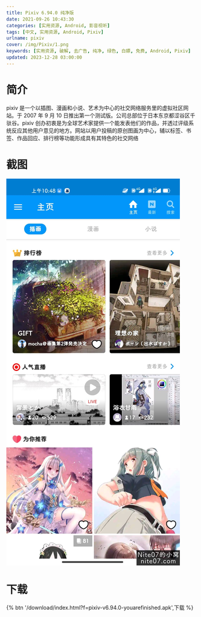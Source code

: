 ```yaml
---
title: Pixiv 6.94.0 纯净版
date: 2021-09-26 10:43:30
categories: [实用资源, Android, 影音视听]
tags: [中文, 实用资源, Android, Pixiv]
urlname: pixiv
cover: /img/Pixiv/1.png
keywords: [实用资源, 破解, 去广告, 纯净, 绿色, 白嫖, 免费, Android, Pixiv]
updated: 2023-12-28 03:00:00
---
```


# 简介

pixiv 是一个以插图、漫画和小说、艺术为中心的社交网络服务里的虚拟社区网站。于 2007 年 9 月 10 日推出第一个测试版。公司总部位于日本东京都涩谷区千驮谷。pixiv 创办初衷是为全球艺术家提供一个能发表他们的作品，并透过评级系统反应其他用户意见的地方。网站以用户投稿的原创图画为中心，辅以标签、书签、作品回应、排行榜等功能形成具有其特色的社交网络

# 截图

![](/img/Pixiv/2.jpg)

# 下载

{% btn '/download/index.html?f=pixiv-v6.94.0-youarefinished.apk',下载 %}
